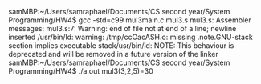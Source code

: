 samMBP:~/Users/samraphael/Documents/CS second year/System Programming/HW4$ gcc -std=c99 mul3main.c mul3.s mul3.s: Assembler messages: mul3.s:7: Warning: end of file not at end of a line; newline inserted /usr/bin/ld: warning: /tmp/ccOacASH.o: missing .note.GNU-stack section implies executable stack/usr/bin/ld: NOTE: This behaviour is deprecated and will be removed in a future version of the linker samMBP:~/Users/samraphael/Documents/CS second year/System Programming/HW4$ ./a.out mul3(3,2,5)=30  